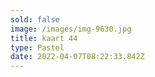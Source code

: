 ```yaml
---
sold: false
image: /images/img-9630.jpg
title: kaart 44
type: Pastel
date: 2022-04-07T08:22:33.842Z
---
```

